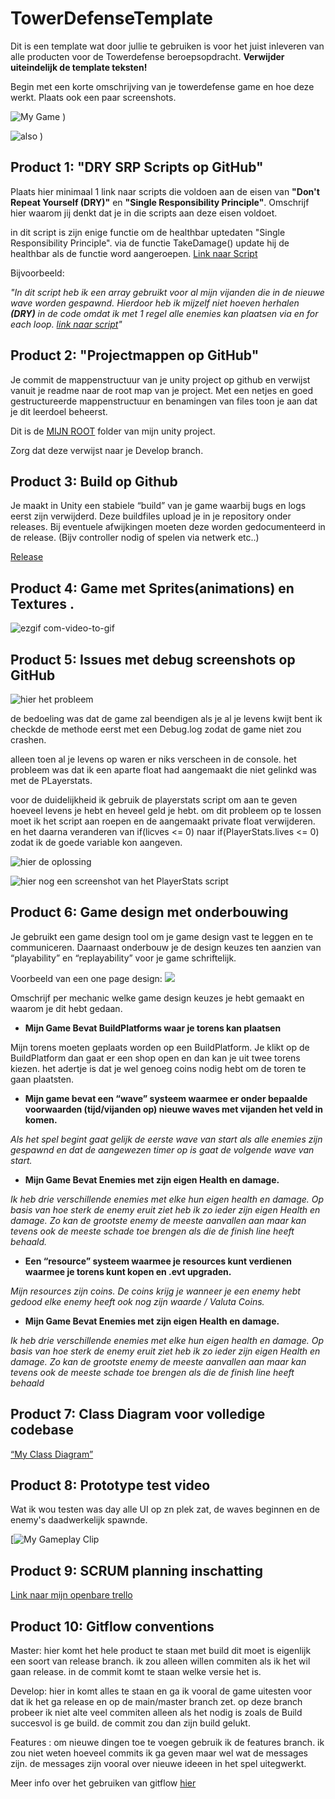 # TowerDefenseTemplate
Dit is een template wat door jullie te gebruiken is voor het juist inleveren van alle producten voor de Towerdefense beroepsopdracht. **Verwijder uiteindelijk de template teksten!**

Begin met een korte omschrijving van je towerdefense game en hoe deze werkt. Plaats ook een paar screenshots.

![My Game](https://github.com/merlijn1411/TowerDefenseTemplate/assets/114576658/459be111-1fbb-4cd8-b112-7eb207d5aa00)
)

![also](https://github.com/merlijn1411/TowerDefenseTemplate/assets/114576658/6e96a6ef-05d3-4138-9dcc-03281d383631)
)


## Product 1: "DRY SRP Scripts op GitHub"

Plaats hier minimaal 1 link naar scripts die voldoen aan de eisen van **"Don't Repeat Yourself (DRY)"** en **"Single Responsibility Principle"**.
Omschrijf hier waarom jij denkt dat je in die scripts aan deze eisen voldoet.

in dit script is zijn enige functie om de healthbar uptedaten "Single Responsibility Principle". via de functie TakeDamage() update hij de healthbar als de functie word aangeroepen. 
[Link naar Script](https://github.com/merlijn1411/TowerDefenseTemplate/blob/develop/MyTowerDefenseGame/Assets/Scripts/Enemies/EnemyHealth.cs)


Bijvoorbeeld:

*"In dit script heb ik een array gebruikt voor al mijn vijanden die in de nieuwe wave worden gespawnd. Hierdoor heb ik mijzelf niet hoeven herhalen **(DRY)** in de code omdat ik met 1 regel alle enemies kan plaatsen via en for each loop.
[link naar script](/MyTowerDefenseGame/Assets/Scripts/JustAScript.cs)"*

## Product 2: "Projectmappen op GitHub"

Je commit de mappenstructuur van je unity project op github en verwijst vanuit je readme naar de root map van je project. Met een netjes en goed gestructureerde mappenstructuur en benamingen van files toon je aan dat je dit leerdoel beheerst. 

Dit is de [MIJN ROOT](https://github.com/merlijn1411/TowerDefenseTemplate/tree/develop/MyTowerDefenseGame) folder van mijn unity project.

Zorg dat deze verwijst naar je Develop branch.

## Product 3: Build op Github

Je maakt in Unity een stabiele “build” van je game waarbij bugs en logs eerst zijn verwijderd. Deze buildfiles upload je in je repository onder releases.  Bij eventuele afwijkingen moeten deze worden gedocumenteerd in de release. (Bijv controller nodig of spelen via netwerk etc..) 

[Release](https://github.com/merlijn1411/TowerDefenseTemplate/tree/master/Build)

## Product 4: Game met Sprites(animations) en Textures .

![ezgif com-video-to-gif](https://github.com/merlijn1411/TowerDefenseTemplate/assets/114576658/fc028dce-dfee-4fc9-a7fa-5b763f6f083a)


## Product 5: Issues met debug screenshots op GitHub 

![hier het probleem](https://github.com/merlijn1411/TowerDefenseTemplate/assets/114576658/2c0ae7dd-bc61-4ae6-8b22-dab1d094b201)

de bedoeling was dat de game zal beendigen als je al je levens kwijt bent ik checkde de methode eerst met een Debug.log zodat de game niet zou crashen. 

alleen toen al je levens op waren er niks verscheen in de console. het probleem was dat ik een aparte float had aangemaakt die niet gelinkd was met de PLayerstats. 

voor de duidelijkheid ik gebruik de playerstats script om aan te geven hoeveel levens je hebt en heveel geld je hebt. om dit probleem op te lossen moet ik het script aan roepen en de aangemaakt private float verwijderen. en het daarna veranderen van if(licves <= 0) naar if(PlayerStats.lives <= 0) zodat ik de goede variable kon aangeven.

![hier de oplossing](https://github.com/merlijn1411/TowerDefenseTemplate/assets/114576658/0b640ef2-f194-4727-9436-57860a019182)

![hier nog een screenshot van het PlayerStats script](https://github.com/merlijn1411/TowerDefenseTemplate/assets/114576658/945677fc-d64f-4eaa-a0b8-c0a689986786)



## Product 6: Game design met onderbouwing 

Je gebruikt een game design tool om je game design vast te leggen en te communiceren. Daarnaast onderbouw je de design keuzes ten aanzien van “playability” en “replayability” voor je game schriftelijk. 

Voorbeeld van een one page design:
![](https://external-preview.redd.it/48mnMpA0TbiihGo4HsJiWrJhK72xeTRwV2o70_AKilw.jpg?auto=webp&s=3a1ae18f0e4fba7a465643987cbe9cf409466e53)

Omschrijf per mechanic welke game design keuzes je hebt gemaakt en waarom je dit hebt gedaan.

*  **Mijn Game Bevat BuildPlatforms waar je torens kan plaatsen**  

 Mijn torens moeten geplaats worden op een BuildPlatform. Je klikt op de BuildPlatform dan gaat er een shop open en dan kan je uit twee torens kiezen. het adertje is dat je wel genoeg coins nodig hebt om de toren te gaan plaatsten. 

*  **Mijn game bevat een “wave” systeem waarmee er onder bepaalde voorwaarden (tijd/vijanden op) nieuwe waves met vijanden het veld in komen.**

*Als het spel begint gaat gelijk de eerste wave van start als alle enemies zijn gespawnd en dat de aangewezen timer op is gaat de volgende wave van start.*

*  **Mijn Game Bevat Enemies met zijn eigen Health en damage.** 

*Ik heb drie verschillende enemies met elke hun eigen health en damage. Op basis van hoe sterk de enemy eruit ziet heb ik zo ieder zijn eigen Health en damage. Zo kan de grootste enemy de meeste aanvallen aan maar kan tevens ook de meeste schade toe brengen als die de finish line heeft behaald.*

*  **Een “resource” systeem waarmee je resources kunt verdienen waarmee je torens kunt kopen en .evt upgraden.**

*Mijn resources zijn coins. De coins krijg je  wanneer je een enemy hebt gedood elke enemy heeft ook nog zijn waarde / Valuta Coins.*

*  **Mijn Game Bevat Enemies met zijn eigen Health en damage.**

*Ik heb drie verschillende enemies met elke hun eigen health en damage. Op basis van hoe sterk de enemy eruit ziet heb ik zo ieder zijn eigen Health en damage. Zo kan de grootste enemy de meeste aanvallen aan maar kan tevens ook de meeste schade toe brengen als die de finish line heeft behaald*

## Product 7: Class Diagram voor volledige codebase 

[“My Class Diagram”](https://miro.com/welcomeonboard/TjEyMThpRmhndEFqTUFhNlBiVjlFblBMRVZvWkdrOFM1OVkxY2lvRXBoZEE3aGNJVU84V1VxNzNnSFp6UWNJZ3wzNDU4NzY0NTY2NjA4MDk3MzMxfDI=?share_link_id=522282518661) 


## Product 8: Prototype test video
Wat ik wou testen was day alle UI op zn plek zat, de waves beginnen en de enemy's daadwerkelijk spawnde. 

[![My Gameplay Clip](https://github.com/merlijn1411/TowerDefenseTemplate/assets/114576658/b2e3f5dc-7883-4a05-8bd9-e18b07a5c123)

## Product 9: SCRUM planning inschatting 

[Link naar mijn openbare trello](https://trello.com/b/DSJqXorz/bo-jaar-2-periode-1-td)

## Product 10: Gitflow conventions

Master: hier komt het hele product te staan met build dit moet is eigenlijk een soort van release branch. ik zou alleen willen commiten als ik het wil gaan release. in de commit komt te staan welke versie het is. 

Develop: hier in komt alles te staan en ga ik vooral de game uitesten voor dat ik het ga release en op de main/master branch zet. op deze branch probeer ik niet alte veel commiten alleen als het nodig is zoals de Build succesvol is ge build. de commit zou dan zijn build gelukt. 

Features : om nieuwe dingen toe te voegen gebruik ik de features branch. ik zou niet weten hoeveel commits ik ga geven maar wel wat de messages zijn. de messages zijn vooral over nieuwe ideeen in het spel uitegwerkt. 


Meer info over het gebruiken van gitflow [hier](https://www.atlassian.com/git/tutorials/comparing-workflows/gitflow-workflow)

